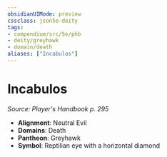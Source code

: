 ```yaml
---
obsidianUIMode: preview
cssclass: json5e-deity
tags:
- compendium/src/5e/phb
- deity/greyhawk
- domain/death
aliases: ["Incabulos"]
---
```

# Incabulos
*Source: Player's Handbook p. 295* 

- **Alignment**: Neutral Evil
- **Domains**: Death
- **Pantheon**: Greyhawk
- **Symbol**: Reptilian eye with a horizontal diamond